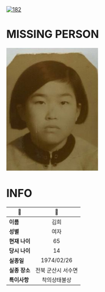 [![182](https://img.shields.io/badge/%EC%8B%A4%EC%A2%85%EC%8B%A0%EA%B3%A0%EB%8A%94%20%EA%B5%AD%EB%B2%88%EC%97%86%EC%9D%B4-182-blue)](http://safe182.go.kr/index.do)

# MISSING PERSON

<img src="./missing_person.jpg">

# INFO

|🔑|💎|
|--|:--:|
|**이름**|김희|
|**성별**|여자|
|**현재 나이**|65|
|**당시 나이**|14|
|**실종일**|1974/02/26|
|**실종 장소**|전북 군산시 서수면 |
|**특이사항**|착의상태불상|
